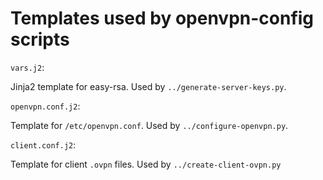 # Templates used by openvpn-config scripts

`vars.j2`:

Jinja2 template for easy-rsa. Used by `../generate-server-keys.py`. 

`openvpn.conf.j2`:

Template for `/etc/openvpn.conf`. Used by `../configure-openvpn.py`.

`client.conf.j2`:

Template for client `.ovpn` files. Used by `../create-client-ovpn.py`

